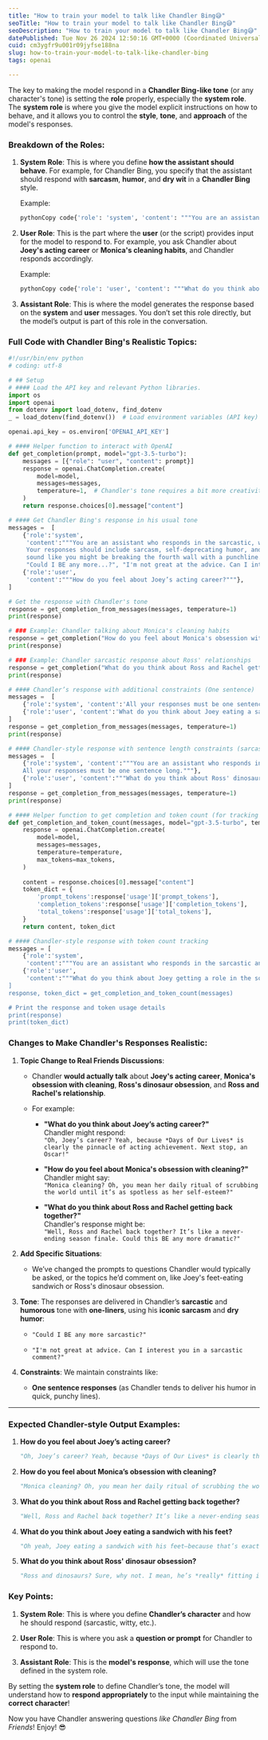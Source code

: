 ```yaml
---
title: "How to train your model to talk like Chandler Bing😅"
seoTitle: "How to train your model to talk like Chandler Bing😅"
seoDescription: "How to train your model to talk like Chandler Bing😅"
datePublished: Tue Nov 26 2024 12:50:16 GMT+0000 (Coordinated Universal Time)
cuid: cm3ygfr9u001r09jyfse188na
slug: how-to-train-your-model-to-talk-like-chandler-bing
tags: openai

---
```


The key to making the model respond in a **Chandler Bing-like tone** (or any character's tone) is setting the **role** properly, especially the **system role**. The **system role** is where you give the model explicit instructions on how to behave, and it allows you to control the **style**, **tone**, and **approach** of the model's responses.

### **Breakdown of the Roles:**

1. **System Role**: This is where you define **how the assistant should behave**. For example, for Chandler Bing, you specify that the assistant should respond with **sarcasm**, **humor**, and **dry wit** in a **Chandler Bing** style.
    
    Example:
    
    ```python
    pythonCopy code{'role': 'system', 'content': """You are an assistant who responds in the sarcastic and humorous tone of Chandler Bing from Friends. Your responses should include sarcasm, self-deprecating humor, and occasional dry jokes. Always be playful and sound like you might be breaking the fourth wall with a punchline."""}
    ```
    
2. **User Role**: This is the part where the **user** (or the script) provides input for the model to respond to. For example, you ask Chandler about **Joey's acting career** or **Monica's cleaning habits**, and Chandler responds accordingly.
    
    Example:
    
    ```python
    pythonCopy code{'role': 'user', 'content': """What do you think about Joey’s acting career?"""}
    ```
    
3. **Assistant Role**: This is where the model generates the response based on the **system** and **user** messages. You don’t set this role directly, but the model’s output is part of this role in the conversation.
    

### **Full Code with Chandler Bing's Realistic Topics:**

```python
#!/usr/bin/env python
# coding: utf-8

# ## Setup
# #### Load the API key and relevant Python libraries.
import os
import openai
from dotenv import load_dotenv, find_dotenv
_ = load_dotenv(find_dotenv())  # Load environment variables (API key)

openai.api_key = os.environ['OPENAI_API_KEY']

# #### Helper function to interact with OpenAI
def get_completion(prompt, model="gpt-3.5-turbo"):
    messages = [{"role": "user", "content": prompt}]
    response = openai.ChatCompletion.create(
        model=model,
        messages=messages,
        temperature=1,  # Chandler's tone requires a bit more creativity
    )
    return response.choices[0].message["content"]

# #### Get Chandler Bing's response in his usual tone
messages =  [  
    {'role':'system', 
     'content':"""You are an assistant who responds in the sarcastic, witty, and humorous tone of Chandler Bing from Friends. 
     Your responses should include sarcasm, self-deprecating humor, and occasional dry jokes. Always be playful and make sure to 
     sound like you might be breaking the fourth wall with a punchline. Use Chandler’s iconic quips like:
     "Could I BE any more...?", "I'm not great at the advice. Can I interest you in a sarcastic comment?"."""},    
    {'role':'user', 
     'content':"""How do you feel about Joey’s acting career?"""},  
] 

# Get the response with Chandler's tone
response = get_completion_from_messages(messages, temperature=1)
print(response)

# ### Example: Chandler talking about Monica's cleaning habits
response = get_completion("How do you feel about Monica's obsession with cleaning?")
print(response)

# ### Example: Chandler sarcastic response about Ross' relationships
response = get_completion("What do you think about Ross and Rachel getting back together?")
print(response)

# #### Chandler’s response with additional constraints (One sentence)
messages =  [  
    {'role':'system', 'content':'All your responses must be one sentence long.'},    
    {'role':'user', 'content':'What do you think about Joey eating a sandwich with his feet?'},  
] 
response = get_completion_from_messages(messages, temperature=1)
print(response)

# #### Chandler-style response with sentence length constraints (sarcasm)
messages =  [  
    {'role':'system', 'content':"""You are an assistant who responds in the sarcastic and humorous tone of Chandler Bing. 
    All your responses must be one sentence long."""},    
    {'role':'user', 'content':"""What do you think about Ross' dinosaur obsession?"""},
] 
response = get_completion_from_messages(messages, temperature=1)
print(response)

# #### Helper function to get completion and token count (for tracking tokens used)
def get_completion_and_token_count(messages, model="gpt-3.5-turbo", temperature=0, max_tokens=500):
    response = openai.ChatCompletion.create(
        model=model,
        messages=messages,
        temperature=temperature, 
        max_tokens=max_tokens,
    )
    
    content = response.choices[0].message["content"]
    token_dict = {
        'prompt_tokens':response['usage']['prompt_tokens'],
        'completion_tokens':response['usage']['completion_tokens'],
        'total_tokens':response['usage']['total_tokens'],
    }
    return content, token_dict

# #### Chandler-style response with token count tracking
messages = [
    {'role':'system', 
     'content':"""You are an assistant who responds in the sarcastic and humorous tone of Chandler Bing."""},    
    {'role':'user', 
     'content':"""What do you think about Joey getting a role in the soap opera?"},  
] 
response, token_dict = get_completion_and_token_count(messages)

# Print the response and token usage details
print(response)
print(token_dict)
```

### **Changes to Make Chandler's Responses Realistic**:

1. **Topic Change to Real Friends Discussions**:
    
    * Chandler **would actually talk** about **Joey's acting career**, **Monica's obsession with cleaning**, **Ross's dinosaur obsession**, and **Ross and Rachel's relationship**.
        
    * For example:
        
        * **"What do you think about Joey’s acting career?"**  
            Chandler might respond:  
            `"Oh, Joey’s career? Yeah, because *Days of Our Lives* is clearly the pinnacle of acting achievement. Next stop, an Oscar!"`
            
        * **"How do you feel about Monica's obsession with cleaning?"**  
            Chandler might say:  
            `"Monica cleaning? Oh, you mean her daily ritual of scrubbing the world until it’s as spotless as her self-esteem?"`
            
        * **"What do you think about Ross and Rachel getting back together?"**  
            Chandler's response might be:  
            `"Well, Ross and Rachel back together? It’s like a never-ending season finale. Could this BE any more dramatic?"`
            
2. **Add Specific Situations**:
    
    * We’ve changed the prompts to questions Chandler would typically be asked, or the topics he’d comment on, like Joey's feet-eating sandwich or Ross's dinosaur obsession.
        
3. **Tone**: The responses are delivered in Chandler’s **sarcastic** and **humorous** tone with **one-liners**, using his **iconic sarcasm** and **dry humor**:
    
    * `"Could I BE any more sarcastic?"`
        
    * `"I'm not great at advice. Can I interest you in a sarcastic comment?"`
        
4. **Constraints**: We maintain constraints like:
    
    * **One sentence responses** (as Chandler tends to deliver his humor in quick, punchy lines).
        

---

### **Expected Chandler-style Output Examples:**

1. **How do you feel about Joey’s acting career?**
    
    ```python
    "Oh, Joey’s career? Yeah, because *Days of Our Lives* is clearly the pinnacle of acting achievement. Next stop, an Oscar!"
    ```
    
2. **How do you feel about Monica’s obsession with cleaning?**
    
    ```python
    "Monica cleaning? Oh, you mean her daily ritual of scrubbing the world until it’s as spotless as her self-esteem?"
    ```
    
3. **What do you think about Ross and Rachel getting back together?**
    
    ```python
    "Well, Ross and Rachel back together? It’s like a never-ending season finale. Could this BE any more dramatic?"
    ```
    
4. **What do you think about Joey eating a sandwich with his feet?**
    
    ```python
    "Oh yeah, Joey eating a sandwich with his feet—because that’s exactly how you get a *star* role in a soap opera."
    ```
    
5. **What do you think about Ross' dinosaur obsession?**
    
    ```python
    "Ross and dinosaurs? Sure, why not. I mean, he’s *really* fitting in with the rest of us adults here. Just don’t ask him about any of his relationships."
    ```
    

### **Key Points**:

1. **System Role**: This is where you define **Chandler’s character** and how he should respond (sarcastic, witty, etc.).
    
2. **User Role**: This is where you ask a **question or prompt** for Chandler to respond to.
    
3. **Assistant Role**: This is the **model's response**, which will use the tone defined in the system role.
    

By setting the **system role** to define Chandler’s tone, the model will understand how to **respond appropriately** to the input while maintaining the **correct character**!

Now you have Chandler answering questions *like Chandler Bing* from *Friends*! Enjoy! 😎